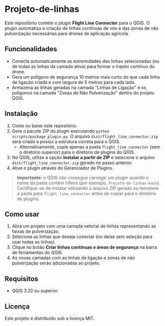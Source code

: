 # Projeto-de-linhas

Este repositório contém o plugin **Flight Line Connector** para o QGIS. O plugin automatiza a criação de linhas contínuas de voo e das zonas de não pulverização necessárias para drones de aplicação agrícola.

## Funcionalidades

- Conecta automaticamente as extremidades das linhas selecionadas (ou de todas as linhas da camada ativa) para formar o trajeto contínuo do drone.
- Gera um polígono de segurança 10 metros mais curto do que cada linha de ligação criada e com largura de 5 metros para cada lado.
- Armazena as linhas geradas na camada "Linhas de Ligação" e os polígonos na camada "Zonas de Não Pulverização" dentro do projeto QGIS.

## Instalação

1. Clone ou baixe este repositório.
2. Gere o pacote ZIP do plugin executando `python scripts/package_plugin.py`. O arquivo `dist/flight_line_connector.zip` será criado e possui a estrutura correta para o QGIS.
   - Alternativamente, copie apenas a pasta `flight_line_connector` (sem o diretório superior) para o diretório de plugins do QGIS.
3. No QGIS, utilize a opção **Instalar a partir de ZIP** e selecione o arquivo `dist/flight_line_connector.zip` gerado no passo anterior.
4. Ative o plugin através do Gerenciador de Plugins.

> **Importante:** o QGIS não consegue carregar um plugin quando o nome da pasta contém hífens (por exemplo, `Projeto-de-linhas-main`). Certifique-se de instalar utilizando o arquivo ZIP gerado ou renomeie a pasta para `flight_line_connector` antes de copiar para o diretório de plugins.

## Como usar

1. Abra um projeto com uma camada vetorial de linhas representando as faixas de pulverização.
2. Selecione as linhas que deseja conectar (ou deixe sem seleção para usar todas as linhas).
3. Clique no botão **Criar linhas contínuas e áreas de segurança** na barra de ferramentas do QGIS.
4. As novas camadas com as linhas de ligação e zonas de não pulverização serão adicionadas ao projeto.

## Requisitos

- QGIS 3.22 ou superior.

## Licença

Este projeto é distribuído sob a licença MIT.
